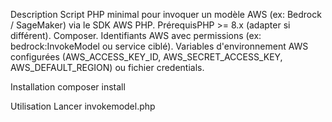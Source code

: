 Description
Script PHP minimal pour invoquer un modèle AWS (ex: Bedrock / SageMaker) via le SDK AWS PHP.
PrérequisPHP >= 8.x (adapter si différent).
Composer.
Identifiants AWS avec permissions (ex: bedrock:InvokeModel ou service ciblé).
Variables d'environnement AWS configurées (AWS_ACCESS_KEY_ID, AWS_SECRET_ACCESS_KEY, AWS_DEFAULT_REGION) ou fichier credentials.

Installation
composer install

Utilisation
Lancer invokemodel.php
